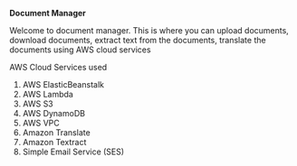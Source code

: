 **Document Manager**

Welcome to document manager. This is where you can upload documents,
download documents, extract text from the documents, translate the documents using AWS cloud services

AWS Cloud Services used

<ol>
  <li>AWS ElasticBeanstalk</li>
  <li>AWS Lambda</li>
  <li>AWS S3</li>
  <li>AWS DynamoDB</li>
  <li>AWS VPC</li>
  <li>Amazon Translate</li>
  <li>Amazon Textract</li>
  <li>Simple Email Service (SES)</li>
</ol>


  
